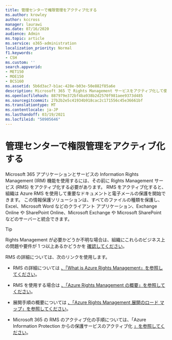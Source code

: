 ```yaml
---
title: 管理センターで権限管理をアクティブ化する
ms.author: krowley
author: kccross
manager: laurawi
ms.date: 07/16/2020
audience: Admin
ms.topic: article
ms.service: o365-administration
localization_priority: Normal
f1.keywords:
- CSH
ms.custom: ''
search.appverid:
- MET150
- MOE150
- BCS160
ms.assetid: 5b6d3ac7-b1ac-428e-b03e-50e882f85a6e
description: Microsoft 365 で Rights Management サービスをアクティブ化して使用する方法。
ms.openlocfilehash: 887979e372bf4ba938b2d2570f981aee9373d485
ms.sourcegitcommit: 27b2b2e5c41934b918cac2c171556c45e36661bf
ms.translationtype: MT
ms.contentlocale: ja-JP
ms.lasthandoff: 03/19/2021
ms.locfileid: "50905646"
---
```

# <a name="activate-rights-management-in-the-admin-center"></a>管理センターで権限管理をアクティブ化する

Microsoft 365 アプリケーションとサービスの Information Rights Management (IRM) 機能を使用するには、その前に Rights Management サービス (RMS) をアクティブ化する必要があります。 RMS をアクティブ化すると、組織は Azure RMS を使用して重要なドキュメントと電子メールの保護を開始できます。 この情報保護ソリューションは、すべてのファイルの種類を保護し、Excel、Microsoft Word などのクライアント アプリケーション、Exchange Online や SharePoint Online、Microsoft Exchange や Microsoft SharePoint などのサーバーと統合できます。
  
> [!TIP]
> Rights Management が必要かどうか不明な場合は、組織にこれらのビジネス上の問題や要件が 1 つ以上あるかどうかを [確認してください](/azure/information-protection/what-is-azure-rms#business-problems-solved-by-azure-rights-management)。 
  
RMS の詳細については、次のリンクを使用します。
  
- RMS の詳細については [、「What is Azure Rights Management」を参照してください](/rights-management/understand-explore/what-is-azure-rms)。

- RMS を使用する場合は [、「Azure Rights Management の概要」を参照してください](/rights-management/understand-explore/azure-rights-management)。

- 展開手順の概要については [、「Azure Rights Management 展開のロード マップ」を参照してください](/rights-management/plan-design/deployment-roadmap)。

- Microsoft 365 の RMS のアクティブ化の手順については、「Azure Information Protection からの保護サービスのアクティブ化 [」を参照してください](/azure/information-protection/activate-service)。